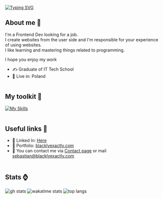 [![Typing SVG](https://readme-typing-svg.demolab.com?font=Fira+Code&pause=1000&color=FF63CE&width=435&lines=Hello%2C+I'm+Sebastian;Frontend+Developer;Sourcepawn+hater;NextJS+enthusiast)](https://git.io/typing-svg)

## About me 👤

I'm a Frontend Dev looking for a job.<br>
I create websites from the user side and I'm responsible for your experience of using websites.<br>
I like learning and mastering things related to programming.<br>

I hope you enjoy my work

- ✍ Graduate of IT Tech School
- 🏡 Live in: Poland
<br/><br/>

## My toolkit 🔨

[![My Skills](https://skillicons.dev/icons?i=html,css,js,ts,react,next,gatsby,tailwind,styledcomponents,sass,vscode,linux,figma)](https://skillicons.dev)
<br/><br/>

## Useful links 📄

- 👷 Linked In: <a href="https://www.linkedin.com/in/sebastian-matkowski-305b9b1b6/">Here</a>
- 🎨 Portfolio: <a href="https://blacklyexactly.com">blacklyexactly.com</a>
- 📨 You can contact me via <a href="https://blacklyexactly.com/contact">Contact page</a> or mail <a href="mailto:sebastian@blacklyexactly.com">sebastian@blacklyexactly.com</a>
<br/><br/>

## Stats ⌚
<span>
  <img src="https://readme-stats-six-zeta.vercel.app/api?username=BlacKlyExactly&show_icons=true&theme=synthwave&layout=compact&hide=prs" alt="gh stats">
</span>
<span>
  <img src="https://readme-stats-six-zeta.vercel.app/api/wakatime/?username=BlacKlyExactly&theme=synthwave&layout=compact&langs_count=6&v=2" alt="wakatime stats">
</span>
<span>
  <img src="https://readme-stats-six-zeta.vercel.app/api/top-langs/?username=BlacKlyExactly&theme=synthwave&layout=compact&langs_count=6" alt="top langs">
</span>
